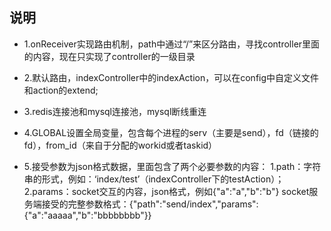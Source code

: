 
## 说明
- 1.onReceiver实现路由机制，path中通过“/”来区分路由，寻找controller里面的内容，现在只实现了controller的一级目录

- 2.默认路由，indexController中的indexAction，可以在config中自定义文件和action的extend;

- 3.redis连接池和mysql连接池，mysql断线重连

- 4.GLOBAL设置全局变量，包含每个进程的serv（主要是send），fd（链接的fd），from_id（来自于分配的workid或者taskid）

- 5.接受参数为json格式数据，里面包含了两个必要参数的内容：
    1.path：字符串的形式，例如：‘index/test’（indexController下的testAction）；
    2.params：socket交互的内容，json格式，例如{"a":"a","b":"b"}
    socket服务端接受的完整参数格式：{"path":"send\/index","params":{"a":"aaaaa","b":"bbbbbbbb"}}
